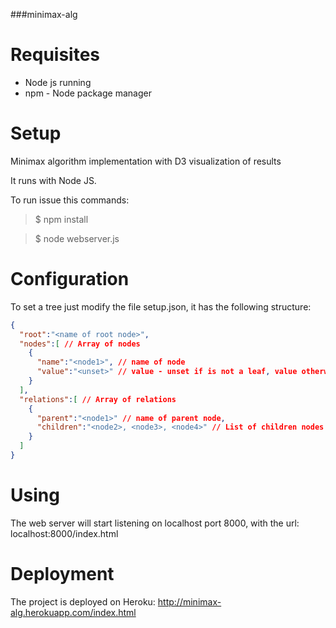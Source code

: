 ###minimax-alg

# Requisites

+ Node js running
+ npm - Node package manager

# Setup

Minimax algorithm implementation with D3 visualization of results

It runs with Node JS.

To run issue this commands:

> $ npm install

> $ node webserver.js


# Configuration

To set a tree just modify the file setup.json, it has the following structure:
```json
{
  "root":"<name of root node>",
  "nodes":[ // Array of nodes
    {
      "name":"<node1>", // name of node
      "value":"<unset>" // value - unset if is not a leaf, value otherwise
    }
  ],
  "relations":[ // Array of relations
    {
      "parent":"<node1>" // name of parent node,
      "children":"<node2>, <node3>, <node4>" // List of children nodes
    }
  ]
}
```
# Using

The web server will start listening on localhost port 8000, with the url: localhost:8000/index.html

# Deployment

The project is deployed on Heroku: http://minimax-alg.herokuapp.com/index.html
